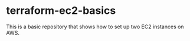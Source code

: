 # terraform-ec2-basics

This is a basic repository that shows how to set up two EC2 instances on AWS.
